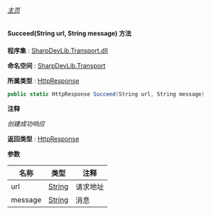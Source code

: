 ###### [主页](./Index.md "主页")

#### Succeed(String url, String message) 方法

**程序集** : [SharpDevLib.Transport.dll](./SharpDevLib.Transport.assembly.md "SharpDevLib.Transport.dll")

**命名空间** : [SharpDevLib.Transport](./SharpDevLib.Transport.namespace.md "SharpDevLib.Transport")

**所属类型** : [HttpResponse](./SharpDevLib.Transport.HttpResponse.md "HttpResponse")

``` csharp
public static HttpResponse Succeed(String url, String message)
```

**注释**

*创建成功响应*



**返回类型** : [HttpResponse](./SharpDevLib.Transport.HttpResponse.md "HttpResponse")


**参数**

|名称|类型|注释|
|---|---|---|
|url|[String](https://learn.microsoft.com/en-us/dotnet/api/system.string "String")|请求地址|
|message|[String](https://learn.microsoft.com/en-us/dotnet/api/system.string "String")|消息|


